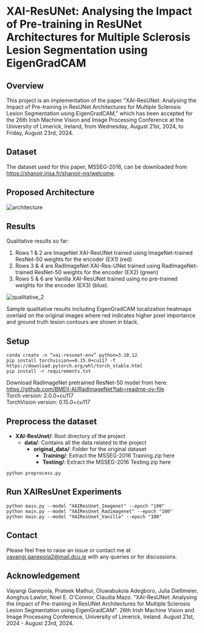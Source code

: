 # XAI-ResUNet: Analysing the Impact of Pre-training in ResUNet Architectures for Multiple Sclerosis Lesion Segmentation using EigenGradCAM

## Overview
This project is an implementation of the paper "XAI-ResUNet: Analysing the Impact of Pre-training in ResUNet Architectures for Multiple Sclerosis Lesion Segmentation using EigenGradCAM," which has been accepted for the 26th Irish Machine Vision and Image Processing Conference at the University of Limerick, Ireland, from Wednesday, August 21st, 2024, to Friday, August 23rd, 2024.

## Dataset
The dataset used for this paper, MSSEG-2016, can be downloaded from https://shanoir.irisa.fr/shanoir-ng/welcome.

## Proposed Architecture
![architecture](https://github.com/user-attachments/assets/ea78317a-b17d-4930-93ed-3e2dcd60c082)

## Results
Qualitative results so far: <br>
1. Rows 1 & 2 are ImageNet XAI-ResUNet trained using ImageNet-trained ResNet-50 weights for the encoder (EX1) (red) <br>
2. Rows 3 & 4 are RadImageNet XAI-Res-UNet trained using RadImageNet-trained ResNet-50 weights for the encoder (EX2) (green) <br>
3. Rows 5 & 6 are Vanilla XAI-ResUNet trained using no pre-trained weights for the encoder (EX3) (blue). <br>

![qualitative_2](https://github.com/user-attachments/assets/085a1dac-b627-44f7-924e-50c5b8515534)

Sample qualitative results including EigenGradCAM localization heatmaps overlaid on the original images where red indicates higher pixel importance and ground truth lesion contours are shown in black. 

## Setup

```
conda create -n “xai-resunet-env” python=3.10.12
pip install torchvision==0.15.0+cu117 -f https://download.pytorch.org/whl/torch_stable.html
pip install -r requirements.txt
```
Download RadImageNet pretrained ResNet-50 model from here: https://github.com/BMEII-AI/RadImageNet?tab=readme-ov-file <br>
Torch version: 2.0.0+cu117 <br>
TorchVision version: 0.15.0+cu117

## Preprocess the dataset

- **XAI-ResUnet/**: Root directory of the project
  - **data/**: Contains all the data related to the project
    - **original_data/**: Folder for the original dataset
      - **Training/**: Extract the MSSEG-2016 Training.zip here
      - **Testing/**: Extract the MSSEG-2016 Testing.zip here    

``` 
python preprocess.py
``` 

## Run XAIResUnet Experiments
```
python main.py --model "XAIResUnet_Imagenet" --epoch "100"
python main.py --model "XAIResUnet_Radimagenet" --epoch "100" 
python main.py --model "XAIResUnet_Vanilla" --epoch "100"
``` 

## Contact
Please feel free to raise an issue or contact me at vayangi.ganepola2@mail.dcu.ie with any queries or for discussions.

## Acknowledgement

Vayangi Ganepola, Prateek Mathur, Oluwabukola Adegboro, Julia Dietlmeier, Aonghus Lawlor, Noel E. O'Connor, Claudia Mazo. "XAI-ResUNet: Analysing the Impact of Pre-training in ResUNet Architectures for Multiple Sclerosis Lesion Segmentation using EigenGradCAM". 26th Irish Machine Vision and Image Processing Conference, University of Limerick, Ireland. August 21st, 2024 - August 23rd, 2024.
